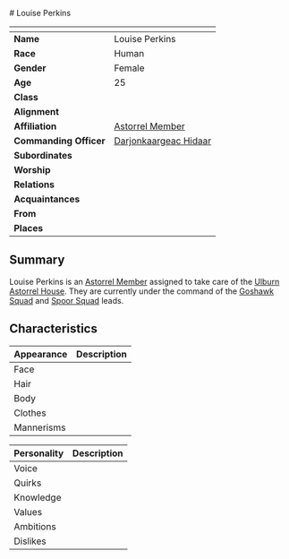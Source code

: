 # Louise Perkins

| []() | |
| --- | --- |
| **Name** | Louise Perkins |
| **Race** | Human |
| **Gender** | Female |
| **Age** | 25 |
| **Class** | |
| **Alignment** | |
| **Affiliation** | [Astorrel Member](../organisations/astorrel/ranks/astorrel-member.md) |
| **Commanding Officer** | [Darjonkaargeac Hidaar](darjonkaargeac-hidaar.md) |
| **Subordinates** | |
| **Worship** | |
| **Relations** | |
| **Acquaintances** | |
| **From** | |
| **Places** | |

## Summary

Louise Perkins is an [Astorrel Member](../organisations/astorrel/ranks/astorrel-member.md) assigned to take care of the [Ulburn Astorrel House](../places/buildings/ulburn-astorrel-house.md). They are currently under the command of the [Goshawk Squad](../organisations/astorrel/squads/goshawk-squad.md) and [Spoor Squad](../organisations/astorrel/squads/spoor-squad.md) leads.

## Characteristics

| Appearance | Description |
| --- | --- |
| Face | |
| Hair | |
| Body | |
| Clothes | |
| Mannerisms | |

| Personality | Description |
| --- | --- |
| Voice | |
| Quirks | |
| Knowledge | |
| Values | |
| Ambitions | |
| Dislikes | |
